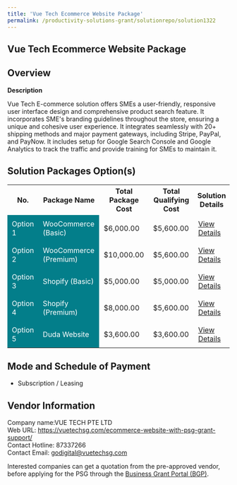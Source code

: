 ```yaml
---
title: 'Vue Tech Ecommerce Website Package'
permalink: /productivity-solutions-grant/solutionrepo/solution1322
---
```


## Vue Tech Ecommerce Website Package

## Overview

**Description**

Vue Tech E-commerce solution offers SMEs a user-friendly, responsive user interface design and comprehensive product search feature. It incorporates SME's branding guidelines throughout the store, ensuring a unique and cohesive user experience. It integrates seamlessly with 20+ shipping methods and major payment gateways, including Stripe, PayPal, and PayNow. It includes setup for Google Search Console and Google Analytics to track the traffic and provide training for SMEs to maintain it.

## Solution Packages Option(s)

<table>
<tr>
<th><b>No.</b></th>
<th><b>Package Name</b></th>
<th><b>Total Package Cost</b></th>
<th><b>Total Qualifying Cost</b></th>
<th><b>Solution Details</b></th>
</tr>
<tr>
<td style='padding: 10px; background-color: #037E8A; color: #FFFFFF;'>Option 1</td>
<td style='padding: 10px; background-color: #037E8A; color: #FFFFFF;'>WooCommerce (Basic)</td>
<td style='padding: 10px;'>$6,000.00</td>
<td style='padding: 10px;'>$5,600.00</td>
<td style='padding: 10px;'><a href='/images/psg/Vue_Tech_Ecommerce_Website_Package_Desensitised_Annex3_Part1.pdf' target='_blank'>View Details</a></td>
</tr>
<tr>
<td style='padding: 10px; background-color: #037E8A; color: #FFFFFF;'>Option 2</td>
<td style='padding: 10px; background-color: #037E8A; color: #FFFFFF;'>WooCommerce (Premium)</td>
<td style='padding: 10px;'>$10,000.00</td>
<td style='padding: 10px;'>$5,600.00</td>
<td style='padding: 10px;'><a href='/images/psg/Vue_Tech_Ecommerce_Website_Package_Desensitised_Annex3_Part2.pdf' target='_blank'>View Details</a></td>
</tr>
<tr>
<td style='padding: 10px; background-color: #037E8A; color: #FFFFFF;'>Option 3</td>
<td style='padding: 10px; background-color: #037E8A; color: #FFFFFF;'>Shopify (Basic)</td>
<td style='padding: 10px;'>$5,000.00</td>
<td style='padding: 10px;'>$5,000.00</td>
<td style='padding: 10px;'><a href='/images/psg/Vue_Tech_Ecommerce_Website_Package_Desensitised_Annex3_Part3.pdf' target='_blank'>View Details</a></td>
</tr>
<tr>
<td style='padding: 10px; background-color: #037E8A; color: #FFFFFF;'>Option 4</td>
<td style='padding: 10px; background-color: #037E8A; color: #FFFFFF;'>Shopify (Premium)</td>
<td style='padding: 10px;'>$8,000.00</td>
<td style='padding: 10px;'>$5,600.00</td>
<td style='padding: 10px;'><a href='/images/psg/Vue_Tech_Ecommerce_Website_Package_Desensitised_Annex3_Part4.pdf' target='_blank'>View Details</a></td>
</tr>
<tr>
<td style='padding: 10px; background-color: #037E8A; color: #FFFFFF;'>Option 5</td>
<td style='padding: 10px; background-color: #037E8A; color: #FFFFFF;'>Duda Website</td>
<td style='padding: 10px;'>$3,600.00</td>
<td style='padding: 10px;'>$3,600.00</td>
<td style='padding: 10px;'><a href='/images/psg/Vue_Tech_Ecommerce_Website_Package_Desensitised_Annex3_Part5.pdf' target='_blank'>View Details</a></td>
</tr>
</table>

## Mode and Schedule of Payment

 - Subscription / Leasing

## Vendor Information

 Company name:VUE TECH PTE LTD<br>Web URL: https://vuetechsg.com/ecommerce-website-with-psg-grant-support/ <br>Contact Hotline: 87337266 <br>Contact Email: godigital@vuetechsg.com 

Interested companies can get a quotation from the pre-approved vendor, before applying for the PSG through the <a href='https://www.businessgrants.gov.sg/' target='_blank' rel='noopener'>Business Grant Portal (BGP)</a>.

<script src="/jquery/resize-tables.js"></script>
